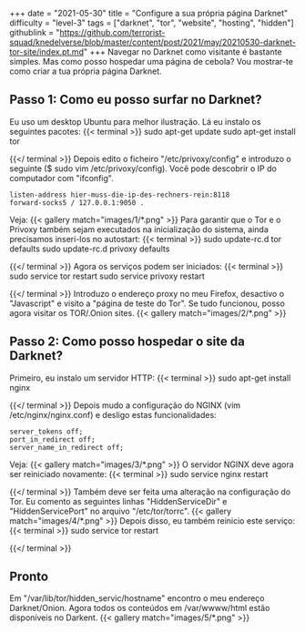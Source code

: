 +++
date = "2021-05-30"
title = "Configure a sua própria página Darknet"
difficulty = "level-3"
tags = ["darknet", "tor", "website", "hosting", "hidden"]
githublink = "https://github.com/terrorist-squad/knedelverse/blob/master/content/post/2021/may/20210530-darknet-tor-site/index.pt.md"
+++
Navegar no Darknet como visitante é bastante simples. Mas como posso hospedar uma página de cebola? Vou mostrar-te como criar a tua própria página Darknet.
## Passo 1: Como eu posso surfar no Darknet?
Eu uso um desktop Ubuntu para melhor ilustração. Lá eu instalo os seguintes pacotes:
{{< terminal >}}
sudo apt-get update
sudo apt-get install tor 

{{</ terminal >}}
Depois edito o ficheiro "/etc/privoxy/config" e introduzo o seguinte ($ sudo vim /etc/privoxy/config). Você pode descobrir o IP do computador com "ifconfig".
```
listen-address hier-muss-die-ip-des-rechners-rein:8118
forward-socks5 / 127.0.0.1:9050 .

```
Veja:
{{< gallery match="images/1/*.png" >}}
Para garantir que o Tor e o Privoxy também sejam executados na inicialização do sistema, ainda precisamos inseri-los no autostart:
{{< terminal >}}
sudo update-rc.d tor defaults
sudo update-rc.d privoxy defaults

{{</ terminal >}}
Agora os serviços podem ser iniciados:
{{< terminal >}}
sudo service tor restart
sudo service privoxy restart

{{</ terminal >}}
Introduzo o endereço proxy no meu Firefox, desactivo o "Javascript" e visito a "página de teste do Tor". Se tudo funcionou, posso agora visitar os TOR/.Onion sites.
{{< gallery match="images/2/*.png" >}}

## Passo 2: Como posso hospedar o site da Darknet?
Primeiro, eu instalo um servidor HTTP:
{{< terminal >}}
sudo apt-get install nginx

{{</ terminal >}}
Depois mudo a configuração do NGINX (vim /etc/nginx/nginx.conf) e desligo estas funcionalidades:
```
server_tokens off;
port_in_redirect off;
server_name_in_redirect off;

```
Veja:
{{< gallery match="images/3/*.png" >}}
O servidor NGINX deve agora ser reiniciado novamente:
{{< terminal >}}
sudo service nginx restart

{{</ terminal >}}
Também deve ser feita uma alteração na configuração do Tor. Eu comento as seguintes linhas "HiddenServiceDir" e "HiddenServicePort" no arquivo "/etc/tor/torrc".
{{< gallery match="images/4/*.png" >}}
Depois disso, eu também reinicio este serviço:
{{< terminal >}}
sudo service tor restart

{{</ terminal >}}

## Pronto
Em "/var/lib/tor/hidden_servic/hostname" encontro o meu endereço Darknet/Onion. Agora todos os conteúdos em /var/wwww/html estão disponíveis no Darkent.
{{< gallery match="images/5/*.png" >}}
